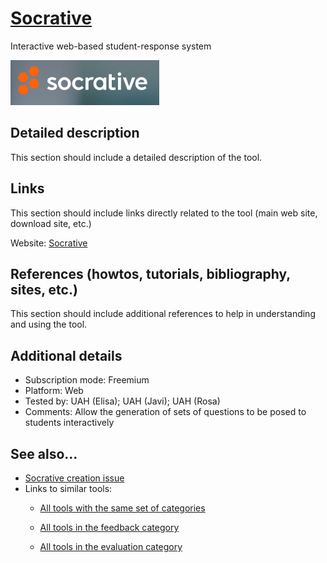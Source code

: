 # [Socrative](https://www.socrative.com/)

Interactive web-based student-response system

![](images/Socrative.png)


## Detailed description

This section should include a detailed description of the tool.


## Links

This section should include links directly related to the tool (main web
site, download site, etc.)

Website: [Socrative](https://www.socrative.com/)


## References (howtos, tutorials, bibliography, sites, etc.)

This section should include additional references to help in
understanding and using the tool.


## Additional details

- Subscription mode: Freemium
- Platform: Web
- Tested by: UAH (Elisa); UAH (Javi); UAH (Rosa)
- Comments: Allow the generation of sets of questions to be posed to students interactively


## See also...

- [Socrative creation issue](https://github.com/e-CLOSE/Toolbox/issues/39)
- Links to similar tools:
  - [All tools with the same set of categories](https://github.com/e-CLOSE/Toolbox/issues?q=label%3ATOOL+label%3Afeedback+label%3Aevaluation)

  - [All tools in the feedback category](https://github.com/e-CLOSE/Toolbox/issues?q=label%3ATOOL+label%3Afeedback)
  - [All tools in the evaluation category](https://github.com/e-CLOSE/Toolbox/issues?q=label%3ATOOL+label%3Aevaluation)

